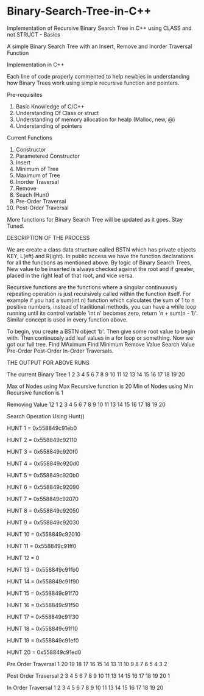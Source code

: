 # Binary-Search-Tree-in-C++
Implementation of Recursive Binary Search Tree in C++ using CLASS and not STRUCT - Basics

A simple Binary Search Tree with an Insert, Remove and Inorder Traversal Function

Implementation in C++

Each line of code properly commented to help newbies in understanding how Binary Trees work using simple recursive function and pointers.

Pre-requisites
1. Basic Knowledge of C/C++
2. Understanding Of Class or struct
3. Understanding of memory allocation for healp (Malloc, new, @)
4. Understanding of pointers

Current Functions
1. Constructor
2. Parametered Constructor
3. Insert
4. Minimum of Tree
5. Maximum of Tree
6. Inorder Traversal
7. Remove
8. Seach (Hunt)
9. Pre-Order Traversal
10. Post-Order Traversal

More functions for Binary Search Tree will be updated as it goes. Stay Tuned.

DESCRIPTION OF THE PROCESS

We are create a class data structure called BSTN which has private objects KEY, L(eft) and R(ight). In public access we have the function declarations for all the functions as mentioned above. By logic of Binary Search Trees, New value to be inserted is always checked against the root and if greater, placed in the right leaf of that root, and vice versa.

Recursive functions are the functions where a singular continuously repeating operation is just recursively called within the function itself. For example if you had a sum(int n) function which calculates the sum of 1 to n positive numbers, instead of traditional methods, you can have a while loop running until its control variable 'int n' becomes zero, return 'n + sum(n - 1)'. Similar concept is used in every function above.

To begin, you create a BSTN object 'b'.
Then give some root value to begin with.
Then continuosly add leaf values in a for loop or something.
Now we got our full tree.
Find MAximum
Find Minimum
Remove Value
Search Value
Pre-Order
Post-Order
In-Order Traversals. 


THE OUTPUT FOR ABOVE RUNS

The current Binary Tree
1 2 3 4 5 6 7 8 9 10 11 12 13 14 15 16 17 18 19 20 

Max of Nodes using Max Recursive function is 20
Min of Nodes using Min Recursive function is 1

Removing Value 12
1 2 3 4 5 6 7 8 9 10 11 13 14 15 16 17 18 19 20 

Search Operation Using Hunt()

 HUNT 1 = 0x558849c91eb0
 
 HUNT 2 = 0x558849c92110
 
 HUNT 3 = 0x558849c920f0
 
 HUNT 4 = 0x558849c920d0
 
 HUNT 5 = 0x558849c920b0
 
 HUNT 6 = 0x558849c92090
 
 HUNT 7 = 0x558849c92070
 
 HUNT 8 = 0x558849c92050
 
 HUNT 9 = 0x558849c92030
 
 HUNT 10 = 0x558849c92010
 
 HUNT 11 = 0x558849c91ff0
 
 HUNT 12 = 0
 
 HUNT 13 = 0x558849c91fb0
 
 HUNT 14 = 0x558849c91f90
 
 HUNT 15 = 0x558849c91f70
 
 HUNT 16 = 0x558849c91f50
 
 HUNT 17 = 0x558849c91f30
 
 HUNT 18 = 0x558849c91f10
 
 HUNT 19 = 0x558849c91ef0
 
 HUNT 20 = 0x558849c91ed0

Pre Order Traversal
1 20 19 18 17 16 15 14 13 11 10 9 8 7 6 5 4 3 2 

Post Order Traversal
2 3 4 5 6 7 8 9 10 11 13 14 15 16 17 18 19 20 1 

In Order Traversal
1 2 3 4 5 6 7 8 9 10 11 13 14 15 16 17 18 19 20 
